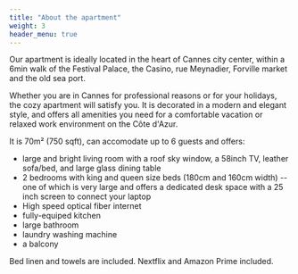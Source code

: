 ```yaml
---
title: "About the apartment"
weight: 3
header_menu: true
---
```


<!--
![Jane Doe](images/happy-ethnic-woman-sitting-at-table-with-laptop-3769021.jpg)
-->

<!--
##### The apartment
-->

Our apartment is ideally located in the heart of Cannes city center, within a 6min walk of the Festival Palace, the Casino, rue Meynadier, Forville market and the old sea port.

Whether you are in Cannes for professional reasons or for your holidays, the cozy apartment will satisfy you.
It is decorated in a modern and elegant style, and offers all amenities you need for a comfortable vacation or relaxed work environment on the Côte d'Azur.

It is 70m² (750 sqft), can accomodate up to 6 guests and offers:
* large and bright living room with a roof sky window, a 58inch TV, leather sofa/bed, and large glass dining table
* 2 bedrooms with king and queen size beds (180cm and 160cm width) -- one of which is very large and offers a dedicated desk space with a 25 inch screen to connect your laptop
* High speed optical fiber internet
* fully-equiped kitchen
* large bathroom
* laundry washing machine
* a balcony

Bed linen and towels are included.
Nextflix and Amazon Prime included.
